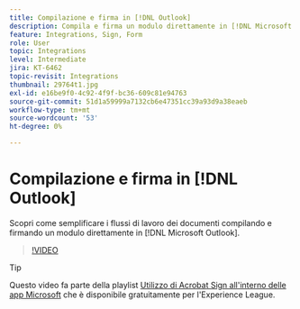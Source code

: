 ```yaml
---
title: Compilazione e firma in [!DNL Outlook]
description: Compila e firma un modulo direttamente in [!DNL Microsoft Outlook]
feature: Integrations, Sign, Form
role: User
topic: Integrations
level: Intermediate
jira: KT-6462
topic-revisit: Integrations
thumbnail: 29764t1.jpg
exl-id: e16be9f0-4c92-4f9f-bc36-609c81e94763
source-git-commit: 51d1a59999a7132cb6e47351cc39a93d9a38eaeb
workflow-type: tm+mt
source-wordcount: '53'
ht-degree: 0%

---
```


# Compilazione e firma in [!DNL Outlook]

Scopri come semplificare i flussi di lavoro dei documenti compilando e firmando un modulo direttamente in [!DNL Microsoft Outlook].

>[!VIDEO](https://video.tv.adobe.com/v/344947?quality=12&learn=on&hidetitle=true)

>[!TIP]
>
>Questo video fa parte della playlist [Utilizzo di Acrobat Sign all&#39;interno delle app Microsoft](https://experienceleague.adobe.com/en/playlists/acrobat-sign-integrate-microsoft-apps) che è disponibile gratuitamente per l&#39;Experience League.
